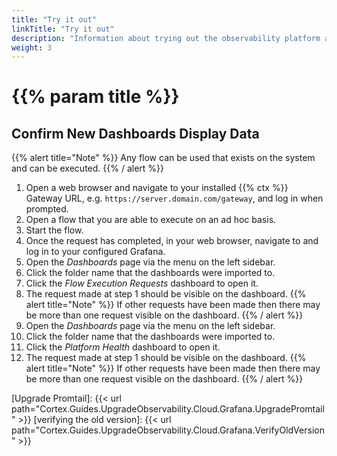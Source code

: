 ```yaml
---
title: "Try it out"
linkTitle: "Try it out"
description: "Information about trying out the observability platform after upgrading the dashboards."
weight: 3
---
```


# {{% param title %}}

## Confirm New Dashboards Display Data

{{% alert title="Note" %}}
Any flow can be used that exists on the system and can be executed.
{{% / alert %}}

1. Open a web browser and navigate to your installed {{% ctx %}} Gateway URL, e.g. `https://server.domain.com/gateway`, and log in when prompted.
1. Open a flow that you are able to execute on an ad hoc basis.
1. Start the flow.
1. Once the request has completed, in your web browser, navigate to and log in to your configured Grafana.
1. Open the *Dashboards* page via the menu on the left sidebar.
1. Click the folder name that the dashboards were imported to.
1. Click the *Flow Execution Requests* dashboard to open it.
1. The request made at step 1 should be visible on the dashboard.
{{% alert title="Note" %}}
If other requests have been made then there may be more than one request visible on the dashboard.
{{% / alert %}}
1. Open the *Dashboards* page via the menu on the left sidebar.
1. Click the folder name that the dashboards were imported to.
1. Click the *Platform Health* dashboard to open it.
1. The request made at step 1 should be visible on the dashboard.
{{% alert title="Note" %}}
If other requests have been made then there may be more than one request visible on the dashboard.
{{% / alert %}}

[Upgrade Promtail]: {{< url path="Cortex.Guides.UpgradeObservability.Cloud.Grafana.UpgradePromtail" >}}
[verifying the old version]: {{< url path="Cortex.Guides.UpgradeObservability.Cloud.Grafana.VerifyOldVersion" >}}
